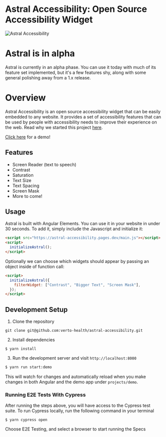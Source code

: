 # Astral Accessibility: Open Source Accessibility Widget

![Astral Accessibility](docs/astral.png)

# Astral is in alpha

Astral is currently in an alpha phase. You can use it today with much of its feature set implemented, but it's a few features shy, along with some general polishing away from a 1.x release.

# Overview

Astral Accessibility is an open source accessibility widget that can be easily embedded to any website. It provides a set of
accessibility features that can be used by people with accessibility needs to improve their experience on the web. Read why we
started this project [here](blue.verto.health/advancing-accessibility-with-astral/).

[Click here](https://astral-accessibility.pages.dev/) for a demo!

## Features

- Screen Reader (text to speech)
- Contrast
- Saturation
- Text Size
- Text Spacing
- Screen Mask
- More to come!

## Usage

Astral is built with Angular Elements. You can use it in your website in under 30 seconds. To add it, simply include the Javascript and initialize it:

```html
<script src="https://astral-accessibility.pages.dev/main.js"></script>
<script>
  initializeAstral();
</script>
```

Optionally we can choose which widgets should appear by passing an object inside of function call:

```html
<script>
  initializeAstral({
    filterWidget: ["Contrast", "Bigger Text", "Screen Mask"],
  });
</script>
```

## Development Setup

1. Clone the repository

```
git clone git@github.com:verto-health/astral-accessibility.git
```

2. Install dependencies

```
$ yarn install
```

3. Run the development server and visit `http://localhost:8000`

```bash
$ yarn run start:demo
```

This will watch for changes and automatically reload when you make changes in both Angular and the demo app under `projects/demo`.

### Running E2E Tests With Cypress

After running the steps above, you will have access to the Cypress test suite. To run Cypress locally, run the following command in your terminal

```
$ yarn cypress open
```

Choose E2E Testing, and select a browser to start running the Specs
